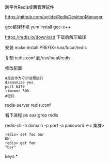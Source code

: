 跨平台Redis桌面管理软件

https://github.com/uglide/RedisDesktopManager

gcc编译环境 yum install gcc-c++

https://redis.io/download 下载后解压编译

安装 make install PREFIX=/usr/local/redis

复制 redis.conf 到/usr/local/redis

修改配置

```
#是否作为守护进程运行
daemonize yes
port 6379
timeout 300
#密码
```
redis-server redis.conf

看下进程 ps aux|grep redis

redis-cli -h domain -p port -a password <-c 集群>

```
redis> set foo bar
OK
redis> get foo
"bar"
```
keys *

